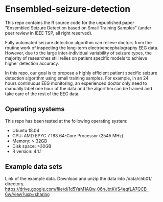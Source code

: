 # Ensembled-seizure-detection

This repo contains the R source code for the unpublished paper "Ensembled Seizure Detection based on Small Training Samples" (under peer review in IEEE TSP, all right reserved). 

Fully automated seizure detection algorithm can relieve doctors from the routine work of inspecting the long-term electroencephalography EEG data. However, due to the large inter-individual variability of seizure types, the majority of researches still relies on patient specific models to achieve higher detection accuracy.

In this repo, our goal is to propose a highly efficient patient specific seizure detection algorithm using small training samples. For example, in an 24 hours continuous EEG monitoring, an experienced doctor only need to manually label one hour of the data and the algorithm can be trained and take care of the rest of the EEG data.

## Operating systems

This repo has been tested at the following operating system:

* Ubuntu 18.04
* CPU: AMD EPYC 7T83 64-Core Processor (2545 MHz)
* Memory: > 32GB
* Disk space: >30GB
* R version: 4.1.1

## Example data sets



Link of the example data. Download and unzip the data into /data/chb01/ directory. https://drive.google.com/file/d/1d5YaM1AQw_06nJbtKVS4eqfLA7QCB-6w/view?usp=sharing

